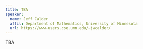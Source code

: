 ```yaml
---
title: TBA
speaker:
  name: Jeff Calder
  affil: Department of Mathematics, University of Minnesota
  url: https://www-users.cse.umn.edu/~jwcalder/
---
```


TBA

